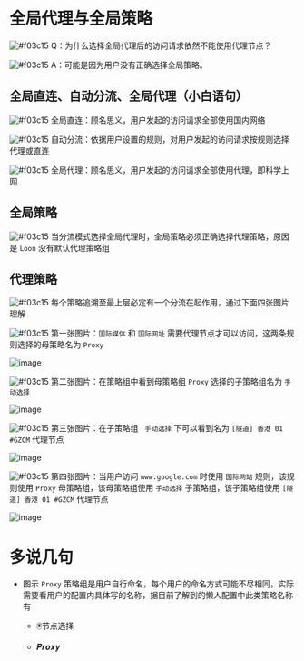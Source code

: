 # 全局代理与全局策略

![#f03c15](https://placehold.it/15/f03c15/000000?text=+) Q：为什么选择全局代理后的访问请求依然不能使用代理节点？

![#f03c15](https://placehold.it/15/f03c15/000000?text=+) A：可能是因为用户没有正确选择全局策略。

## 全局直连、自动分流、全局代理（小白语句）

![#f03c15](https://placehold.it/15/f03c15/000000?text=+) 全局直连：顾名思义，用户发起的访问请求全部使用国内网络

![#f03c15](https://placehold.it/15/f03c15/000000?text=+) 自动分流：依据用户设置的规则，对用户发起的访问请求按规则选择代理或直连

![#f03c15](https://placehold.it/15/f03c15/000000?text=+) 全局代理：顾名思义，用户发起的访问请求全部使用代理，即科学上网

## 全局策略

![#f03c15](https://placehold.it/15/f03c15/000000?text=+) 当分流模式选择全局代理时，全局策略必须正确选择代理策略，原因是 `Loon` 没有默认代理策略组

## 代理策略

![#f03c15](https://placehold.it/15/f03c15/000000?text=+) 每个策略追溯至最上层必定有一个分流在起作用，通过下面四张图片理解

![#f03c15](https://placehold.it/15/f03c15/000000?text=+) 第一张图片：`国际媒体` 和 `国际网址` 需要代理节点才可以访问，这两条规则选择的母策略名为 `Proxy`

![image](https://raw.githubusercontent.com/chiupam/tutorial-image/master/Loon/Global_Policy_1.jpg)

![#f03c15](https://placehold.it/15/f03c15/000000?text=+) 第二张图片：在策略组中看到母策略组 `Proxy` 选择的子策略组名为 `手动选择`

![image](https://raw.githubusercontent.com/chiupam/tutorial-image/master/Loon/Global_Policy_2.jpg)

![#f03c15](https://placehold.it/15/f03c15/000000?text=+) 第三张图片：在子策略组 ` 手动选择` 下可以看到名为 `[隧道] 香港 01 #GZCM` 代理节点

![image](https://raw.githubusercontent.com/chiupam/tutorial-image/master/Loon/Global_Policy_3.jpg)

![#f03c15](https://placehold.it/15/f03c15/000000?text=+) 第四张图片：当用户访问 `www.google.com` 时使用 `国际网站` 规则，该规则使用 `Proxy` 母策略组，该母策略组使用 `手动选择` 子策略组，该子策略组使用 `[隧道] 香港 01 #GZCM` 代理节点

![image](https://raw.githubusercontent.com/chiupam/tutorial-image/master/Loon/Global_Policy_4.jpg)

# 多说几句

- 图示 `Proxy` 策略组是用户自行命名，每个用户的命名方式可能不尽相同，实际需要看用户的配置内具体写的名称，据目前了解到的懒人配置中此类策略名称有

  - 🖲️节点选择
  
  - 𝑷𝒓𝒐𝒙𝒚
